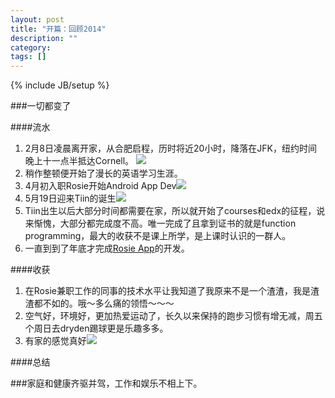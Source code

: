 ```yaml
---
layout: post
title: "开篇：回顾2014"
description: ""
category:
tags: []
---
```

{% include JB/setup %}

###一切都变了


####流水



1. 2月8日凌晨离开家，从合肥启程，历时将近20小时，降落在JFK，纽约时间晚上十一点半抵达Cornell。  ![](zhew117.github.io/assets/flyticket.jpeg)
2. 稍作整顿便开始了漫长的英语学习生涯。
3. 4月初入职Rosie开始Android App Dev![](zhew117.github.io/assets/rosie.jpeg)
4. 5月19日迎来Tiin的诞生![](zhew117.github.io/assets/Tiin.jpeg)
5. Tiin出生以后大部分时间都需要在家，所以就开始了courses和edx的征程，说来惭愧，大部分都完成度不高。唯一完成了且拿到证书的就是function programming，最大的收获不是课上所学，是上课时认识的一群人。
6. 一直到到了年底才完成[Rosie App](https://play.google.com/store/apps/details?id=com.rosieapp.main&hl=en)的开发。

####收获



1. 在Rosie兼职工作的同事的技术水平让我知道了我原来不是一个渣渣，我是渣渣都不如的。哦～多么痛的领悟～～～
2. 空气好，环境好，更加热爱运动了，长久以来保持的跑步习惯有增无减，周五个周日去dryden踢球更是乐趣多多。
3. 有家的感觉真好![](zhew117.github.io/assets/family.jpeg)

####总结

###家庭和健康齐驱并驾，工作和娱乐不相上下。
